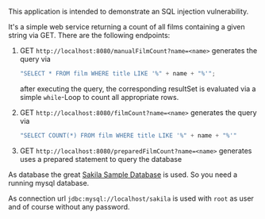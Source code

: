 This application is intended to demonstrate an SQL injection vulnerability.

It's a simple web service returning a count of all films containing a given string via GET. There are the following endpoints:

1. GET `http://localhost:8080/manualFilmCount?name=<name>` generates the query via
   ```java
   "SELECT * FROM film WHERE title LIKE '%" + name + "%'";
   ```
   after executing the query, the corresponding resultSet is evaluated via a simple `while`-Loop to count all appropriate rows.

2. GET `http://localhost:8080/filmCount?name=<name>` generates the query via
   ```java
   "SELECT COUNT(*) FROM film WHERE title LIKE '%" + name + "%'"
   ```
   
1. GET `http://localhost:8080/preparedFilmCount?name=<name>` generates uses a prepared statement to query the database 

As database the great [Sakila Sample Database](https://dev.mysql.com/doc/sakila/en/) is used. So you need a running mysql database. 

As connection url `jdbc:mysql://localhost/sakila` is used with `root` as user and of course without any password.
